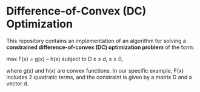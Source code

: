# Difference-of-Convex (DC) Optimization

This repository contains an implementation of an algorithm for solving a **constrained difference-of-convex (DC) optimization problem** of the form:

max F(x) = g(x) – h(x)
subject to D x ≤ d, x ≥ 0,

where g(x) and h(x) are convex functions. In our specific example, F(x) includes 2 quadratic terms, and the constraint is given by a matrix D and a vector d.
